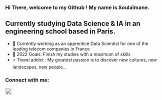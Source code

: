 ### Hi There, welcome to my Github ! My name is Soulaïmane. 

## Currently studying Data Science & IA in an engineering school based in Paris. 

- 🌱 Currently working as an apprentice Data Scientist for one of the leading telecom companies in France 
- 🥅 2022 Goals: Finish my studies with a maximum of skills
- ⭐ Travel addict : My greatest passion is to discover new cultures, new landscapes, new people... 

### Connect with me:

[<img align="left" alt="codeSTACKr | LinkedIn" width="22px" src="https://cdn.jsdelivr.net/npm/simple-icons@v3/icons/linkedin.svg" />][linkedin]



[linkedin]: https://www.linkedin.com/in/soulaimane-jouhri/
